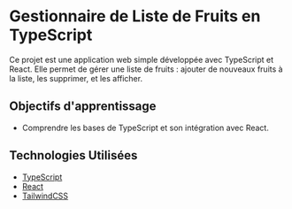 # Gestionnaire de Liste de Fruits en TypeScript

Ce projet est une application web simple développée avec TypeScript et React. Elle permet de gérer une liste de fruits : ajouter de nouveaux fruits à la liste, les supprimer, et les afficher.

## Objectifs d'apprentissage

- Comprendre les bases de TypeScript et son intégration avec React.

## Technologies Utilisées

- [TypeScript](https://www.typescriptlang.org/)
- [React](https://reactjs.org/)
- [TailwindCSS](https://tailwindcss.com/)
